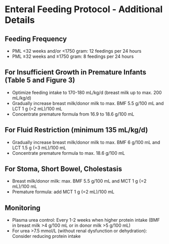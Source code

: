 # Enteral Feeding Protocol - Additional Details

## Feeding Frequency
- PML <32 weeks and/or <1750 gram: 12 feedings per 24 hours
- PML ≥32 weeks and ≥1750 gram: 8 feedings per 24 hours

## For Insufficient Growth in Premature Infants (Table 5 and Figure 3)
- Optimize feeding intake to 170-180 mL/kg/d (breast milk up to max. 200 mL/kg/d)
- Gradually increase breast milk/donor milk to max. BMF 5.5 g/100 mL and LCT 1 g (=2 mL)/100 mL
- Concentrate premature formula from 16.9 to 18.6 g/100 mL

## For Fluid Restriction (minimum 135 mL/kg/d)
- Gradually increase breast milk/donor milk to max. BMF 6 g/100 mL and LCT 1.5 g (=3 mL)/100 mL
- Concentrate premature formula to max. 18.6 g/100 mL

## For Stoma, Short Bowel, Cholestasis
- Breast milk/donor milk: max. BMF 5.5 g/100 mL and MCT 1 g (=2 mL)/100 mL
- Premature formula: add MCT 1 g (=2 mL)/100 mL

## Monitoring
- Plasma urea control: Every 1-2 weeks when higher protein intake (BMF in breast milk >4 g/100 mL or in donor milk >5 g/100 mL)
- For urea >7.5 mmol/L (without renal dysfunction or dehydration): Consider reducing protein intake

